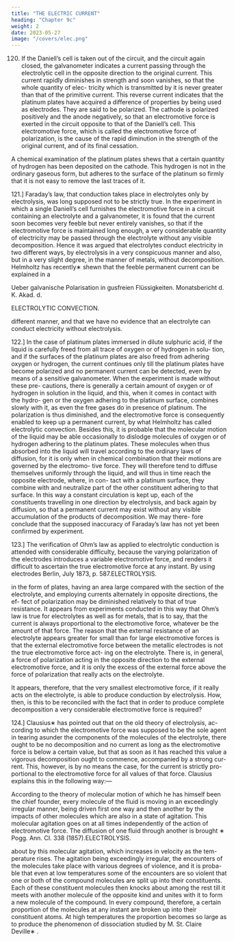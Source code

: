 ```yaml
---
title: "THE ELECTRIC CURRENT"
heading: "Chapter 9c"
weight: 2
date: 2023-05-27
image: "/covers/elec.png"
---
```


120. If the Daniell’s cell is taken out of the circuit, and the circuit again closed, the galvanometer indicates a current passing through the electrolytic cell in the opposite direction to the original current. This current rapidly diminishes in strength and soon vanishes, so that the whole quantity of elec- tricity which is transmitted by it is never greater than that of the primitive current. This reverse current indicates that the platinum plates have acquired a difference of properties by being used as electrodes. They are said to be polarized. The cathode is polarized positively and the anode negatively, so that an electromotive force is exerted in the circuit opposite to that of the Daniell’s cell. This electromotive force, which is called the electromotive force of polarization, is the cause of the rapid diminution in the strength of the original current, and of its final cessation.

A chemical examination of the platinum plates shews that a certain quantity
of hydrogen has been deposited on the cathode. This hydrogen is not in the
ordinary gaseous form, but adheres to the surface of the platinum so firmly
that it is not easy to remove the last traces of it.

121.] Faraday’s law, that conduction takes place in electrolytes only by
electrolysis, was long supposed not to be strictly true. In the experiment in
which a single Daniell’s cell furnishes the electromotive force in a circuit
containing an electrolyte and a galvanometer, it is found that the current soon
becomes very feeble but never entirely vanishes, so that if the electromotive
force is maintained long enough, a very considerable quantity of electricity
may be passed through the electrolyte without any visible decomposition.
Hence it was argued that electrolytes conduct electricity in two different
ways, by electrolysis in a very conspicuous manner and also, but in a very
slight degree, in the manner of metals, without decomposition. Helmholtz
has recently∗ shewn that the feeble permanent current can be explained in a

Ueber galvanische Polarisation in gusfreien Flüssigkeiten. Monatsbericht d. K. Akad. d.

ELECTROLYTIC CONVECTION.

different manner, and that we have no evidence that an electrolyte can conduct
electricity without electrolysis.

122.] In the case of platinum plates immersed in dilute sulphuric acid, if
the liquid is carefully freed from all trace of oxygen or of hydrogen in solu-
tion, and if the surfaces of the platinum plates are also freed from adhering
oxygen or hydrogen, the current continues only till the platinum plates have
become polarized and no permanent current can be detected, even by means
of a sensitive galvanometer. When the experiment is made without these pre-
cautions, there is generally a certain amount of oxygen or of hydrogen in
solution in the liquid, and this, when it comes in contact with the hydro-
gen or the oxygen adhering to the platinum surface, combines slowly with it,
as even the free gases do in presence of platinum. The polarization is thus
diminished, and the electromotive force is consequently enabled to keep up
a permanent current, by what Helmholtz has called electrolytic convection.
Besides this, it is probable that the molecular motion of the liquid may be
able occasionally to dislodge molecules of oxygen or of hydrogen adhering
to the platinum plates. These molecules when thus absorbed into the liquid
will travel according to the ordinary laws of diffusion, for it is only when
in chemical combination that their motions are governed by the electromo-
tive force. They will therefore tend to diffuse themselves uniformly through
the liquid, and will thus in time reach the opposite electrode, where, in con-
tact with a platinum surface, they combine with and neutralize part of the
other constituent adhering to that surface. In this way a constant circulation
is kept up, each of the constituents travelling in one direction by electrolysis,
and back again by diffusion, so that a permanent current may exist without
any visible accumulation of the products of decomposition. We may there-
fore conclude that the supposed inaccuracy of Faraday’s law has not yet been
confirmed by experiment.

123.] The verification of Ohm’s law as applied to electrolytic conduction is
attended with considerable difficulty, because the varying polarization of the
electrodes introduces a variable electromotive force, and renders it difficult
to ascertain the true electromotive force at any instant. By using electrodes
Berlin, July 1873, p. 587.ELECTROLYSIS.

in the form of plates, having an area large compared with the section of the
electrolyte, and employing currents alternately in opposite directions, the ef-
fect of polarization may be diminished relatively to that of true resistance. It
appears from experiments conducted in this way that Ohm’s law is true for
electrolytes as well as for metals, that is to say, that the current is always
proportional to the electromotive force, whatever be the amount of that force.
The reason that the external resistance of an electrolyte appears greater for
small than for large electromotive forces is that the external electromotive
force between the metallic electrodes is not the true electromotive force act-
ing on the electrolyte. There is, in general, a force of polarization acting in
the opposite direction to the external electromotive force, and it is only the
excess of the external force above the force of polarization that really acts on
the electrolyte.

It appears, therefore, that the very smallest electromotive force, if it really
acts on the electrolyte, is able to produce conduction by electrolysis. How,
then, is this to be reconciled with the fact that in order to produce complete
decomposition a very considerable electromotive force is required?


124.] Clausius∗ has pointed out that on the old theory of electrolysis, ac-
cording to which the electromotive force was supposed to be the sole agent
in tearing asunder the components of the molecules of the electrolyte, there
ought to be no decomposition and no current as long as the electromotive
force is below a certain value, but that as soon as it has reached this value
a vigorous decomposition ought to commence, accompanied by a strong cur-
rent. This, however, is by no means the case, for the current is strictly pro-
portional to the electromotive force for all values of that force.
Clausius explains this in the following way:—

According to the theory of molecular motion of which he has himself been
the chief founder, every molecule of the fluid is moving in an exceedingly
irregular manner, being driven first one way and then another by the impacts
of other molecules which are also in a state of agitation.
This molecular agitation goes on at all times independently of the action
of electromotive force. The diffusion of one fluid through another is brought
∗
Pogg. Ann. CI. 338 (1857).ELECTROLYSIS.

about by this molecular agitation, which increases in velocity as the tem-
perature rises. The agitation being exceedingly irregular, the encounters of
the molecules take place with various degrees of violence, and it is proba-
ble that even at low temperatures some of the encounters are so violent that
one or both of the compound molecules are split up into their constituents.
Each of these constituent molecules then knocks about among the rest till it
meets with another molecule of the opposite kind and unites with it to form
a new molecule of the compound. In every compound, therefore, a certain
proportion of the molecules at any instant are broken up into their constituent
atoms. At high temperatures the proportion becomes so large as to produce
the phenomenon of dissociation studied by M. St. Claire Deville∗ .

